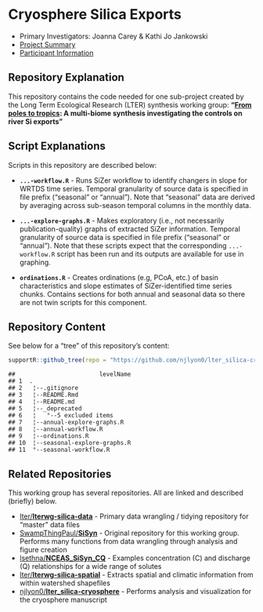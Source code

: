 
# Cryosphere Silica Exports

- Primary Investigators: Joanna Carey & Kathi Jo Jankowski
- [Project
  Summary](https://lternet.edu/working-groups/river-si-exports/)
- [Participant Information](https://www.nceas.ucsb.edu/projects/12816)

## Repository Explanation

This repository contains the code needed for one sub-project created by
the Long Term Ecological Research (LTER) synthesis working group:
**“[From poles to
tropics](https://www.nceas.ucsb.edu/workinggroups/lter-si-exports): A
multi-biome synthesis investigating the controls on river Si exports”**

## Script Explanations

Scripts in this repository are described below:

- **`...-workflow.R`** - Runs SiZer workflow to identify changers in
  slope for WRTDS time series. Temporal granularity of source data is
  specified in file prefix (“seasonal” or “annual”). Note that
  “seasonal” data are derived by averaging across sub-season temporal
  columns in the monthly data.

- **`...-explore-graphs.R`** - Makes exploratory (i.e., not necessarily
  publication-quality) graphs of extracted SiZer information. Temporal
  granularity of source data is specified in file prefix (“seasonal” or
  “annual”). Note that these scripts expect that the corresponding
  `...-workflow.R` script has been run and its outputs are available for
  use in graphing.

- **`ordinations.R`** - Creates ordinations (e.g, PCoA, etc.) of basin
  characteristics and slope estimates of SiZer-identified time series
  chunks. Contains sections for both annual and seasonal data so there
  are not twin scripts for this component.

## Repository Content

See below for a “tree” of this repository’s content:

``` r
supportR::github_tree(repo = "https://github.com/njlyon0/lter_silica-cryosphere", exclude = "_deprecated")
```

    ##                        levelName
    ## 1  .                            
    ## 2   ¦--.gitignore               
    ## 3   ¦--README.Rmd               
    ## 4   ¦--README.md                
    ## 5   ¦--_deprecated              
    ## 6   ¦   °--5 excluded items     
    ## 7   ¦--annual-explore-graphs.R  
    ## 8   ¦--annual-workflow.R        
    ## 9   ¦--ordinations.R            
    ## 10  ¦--seasonal-explore-graphs.R
    ## 11  °--seasonal-workflow.R

## Related Repositories

This working group has several repositories. All are linked and
described (briefly) below.

- [lter/**lterwg-silica-data**](https://github.com/lter/lterwg-silica-data) -
  Primary data wrangling / tidying repository for “master” data files
- [SwampThingPaul/**SiSyn**](https://github.com/SwampThingPaul/SiSyn) -
  Original repository for this working group. Performs many functions
  from data wrangling through analysis and figure creation
- [lsethna/**NCEAS_SiSyn_CQ**](https://github.com/lsethna/NCEAS_SiSyn_CQ) -
  Examples concentration (C) and discharge (Q) relationships for a wide
  range of solutes
- [lter/**lterwg-silica-spatial**](https://github.com/lter/lterwg-silica-spatial) -
  Extracts spatial and climatic information from within watershed
  shapefiles
- [njlyon0/**lter_silica-cryosphere**](https://github.com/njlyon0/lter_silica-cryosphere) -
  Performs analysis and visualization for the cryosphere manuscript
